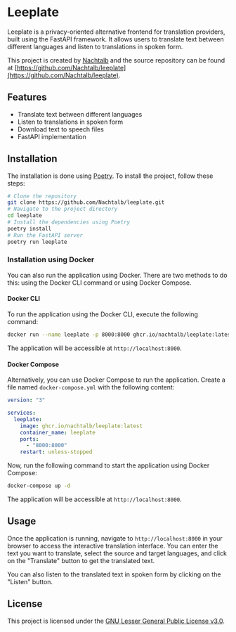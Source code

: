 # Leeplate

Leeplate is a privacy-oriented alternative frontend for translation providers,
built using the FastAPI framework. It allows users to translate text between
different languages and listen to translations in spoken form.

This project is created by [Nachtalb](https://github.com/Nachtalb) and the
source repository can be found at
[https://github.com/Nachtalb/leeplate](https://github.com/Nachtalb/leeplate).

## Features

- Translate text between different languages
- Listen to translations in spoken form
- Download text to speech files
- FastAPI implementation

## Installation

The installation is done using [Poetry](https://python-poetry.org/). To install
the project, follow these steps:

```bash
# Clone the repository
git clone https://github.com/Nachtalb/leeplate.git
# Navigate to the project directory
cd leeplate
# Install the dependencies using Poetry
poetry install
# Run the FastAPI server
poetry run leeplate
```

### Installation using Docker

You can also run the application using Docker. There are two methods to do this:
using the Docker CLI command or using Docker Compose.

#### Docker CLI

To run the application using the Docker CLI, execute the following command:

```bash
docker run --name leeplate -p 8000:8000 ghcr.io/nachtalb/leeplate:latest
```

The application will be accessible at `http://localhost:8000`.

#### Docker Compose

Alternatively, you can use Docker Compose to run the application. Create a file
named `docker-compose.yml` with the following content:

```yaml
version: "3"

services:
  leeplate:
    image: ghcr.io/nachtalb/leeplate:latest
    container_name: leeplate
    ports:
      - "8000:8000"
    restart: unless-stopped
```

Now, run the following command to start the application using Docker Compose:

```bash
docker-compose up -d
```

The application will be accessible at `http://localhost:8000`.

## Usage

Once the application is running, navigate to `http://localhost:8000` in your
browser to access the interactive translation interface. You can enter the text
you want to translate, select the source and target languages, and click on the
"Translate" button to get the translated text.

You can also listen to the translated text in spoken form by clicking on the
"Listen" button.

## License

This project is licensed under the
[GNU Lesser General Public License v3.0](https://www.gnu.org/licenses/lgpl-3.0.en.html).
